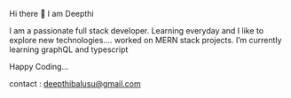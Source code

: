Hi there 👋 I am Deepthi

I am a passionate full stack developer.
Learning everyday and I like to explore new technologies....
worked on MERN stack projects.
I’m currently learning graphQL and typescript

Happy Coding...




contact : deepthibalusu@gmail.com
<!--
**deepthibalusu17/deepthibalusu17** is a ✨ _special_ ✨ repository because its `README.md` (this file) appears on your GitHub profile.

Here are some ideas to get you started:

- 🔭 I’m currently working on ...
- 🌱 I’m currently learning ...
- 👯 I’m looking to collaborate on ...
- 🤔 I’m looking for help with ...
- 💬 Ask me about ...
- 📫 How to reach me: ...
- 😄 Pronouns: ...
- ⚡ Fun fact: ...
-->
